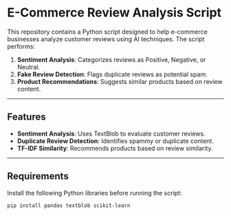 # E-Commerce Review Analysis Script  

This repository contains a Python script designed to help e-commerce businesses analyze customer reviews using AI techniques. The script performs:  

1. **Sentiment Analysis**: Categorizes reviews as Positive, Negative, or Neutral.  
2. **Fake Review Detection**: Flags duplicate reviews as potential spam.  
3. **Product Recommendations**: Suggests similar products based on review content.  

---

## Features  

- **Sentiment Analysis**: Uses TextBlob to evaluate customer reviews.  
- **Duplicate Review Detection**: Identifies spammy or duplicate content.  
- **TF-IDF Similarity**: Recommends products based on review similarity.  

---

## Requirements  

Install the following Python libraries before running the script:  

```bash
pip install pandas textblob scikit-learn
